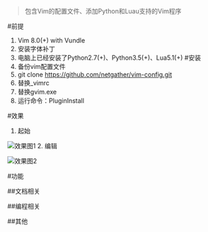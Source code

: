 >包含Vim的配置文件、添加Python和Luau支持的Vim程序

#前提
1. Vim 8.0(+) with Vundle
2. 安装字体补丁
3. 电脑上已经安装了Python2.7(+)、Python3.5(+)、Lua5.1(+)
#安装
1. 备份vim配置文件
2. git clone https://github.com/netgather/vim-config.git
3. 替换_vimrc
4. 替换gvim.exe
5. 运行命令：PluginInstall

#效果
1. 起始

![效果图1](http://i1.piimg.com/4851/a146fc52a3b3f4ed.png)
2. 编辑 

![效果图2](http://i1.piimg.com/4851/2db7f6a79be47a2e.png)


#功能

##文档相关

##编程相关

##其他
